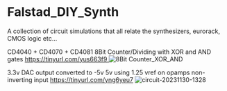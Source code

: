 # Falstad_DIY_Synth
A collection of circuit simulations that all relate the synthesizers, eurorack, CMOS logic etc...

CD4040 + CD4070 + CD4081
8Bit Counter/Dividing with XOR and AND gates
[https://tinyurl.com/yus663f9
](https://tinyurl.com/yu3v67vl)![8Bit Counter_XOR_AND](https://github.com/senorblasto/Falstad_DIY_Synth/assets/15737644/73feffb3-ed8a-4d43-b80f-96234c2dfa8d)

3.3v DAC output converted to -5v 5v using 1.25 vref on opamps non-inverting input
https://tinyurl.com/yng6yeu7
![circuit-20231130-1328](https://github.com/senorblasto/Falstad_DIY_Synth/assets/15737644/7626742f-30bc-4f33-a06c-520398248059)
